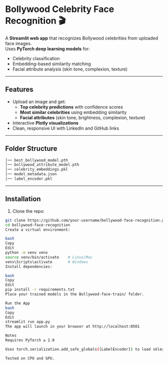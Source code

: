 # Bollywood Celebrity Face Recognition 🎬

A **Streamlit web app** that recognizes Bollywood celebrities from uploaded face images.  
Uses **PyTorch deep learning models** for:

- Celebrity classification
- Embedding-based similarity matching
- Facial attribute analysis (skin tone, complexion, texture)

---

## Features
- Upload an image and get:
  - **Top celebrity predictions** with confidence scores
  - **Most similar celebrities** using embedding similarity
  - **Facial attributes** (skin tone, brightness, complexion, texture)
- Interactive **Plotly visualizations**
- Clean, responsive UI with LinkedIn and GitHub links

---

## Folder Structure
```bash Bollywood-face-train/
│── best_bollywood_model.pth
│── bollywood_attribute_model.pth
│── celebrity_embeddings.pkl
│── model_metadata.json
│── label_encoder.pkl

```


---

## Installation

1. Clone the repo:
```bash
git clone https://github.com/your-username/bollywood-face-recognition.git
cd bollywood-face-recognition
Create a virtual environment:

bash
Copy
Edit
python -m venv venv
source venv/bin/activate    # Linux/Mac
venv\Scripts\activate       # Windows
Install dependencies:

bash
Copy
Edit
pip install -r requirements.txt
Place your trained models in the Bollywood-face-train/ folder.

Run the App
bash
Copy
Edit
streamlit run app.py
The app will launch in your browser at http://localhost:8501

Notes
Requires PyTorch ≥ 2.0

Uses torch.serialization.add_safe_globals([LabelEncoder]) to load sklearn objects safely.

Tested on CPU and GPU.
